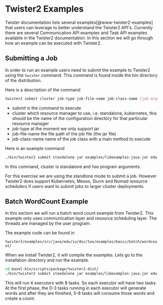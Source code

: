 # Twister2 Examples

Twister documentation lists several examples[@www-twister2-examples] that users can leverage to better understand the 
Twister2 API's. Currently there are several Communication API examples and Task API examples available in the Twister2
documentation. In this section we will go through how an example can be executed with Twister2.

## Submitting a Job
In order to run an example users need to submit the example to Twister2 using the `twister` command. This command 
is found inside the bin directory of the distribution.


Here is a description of the command

```bash
twister2 submit cluster job-type job-file-name job-class-name [job-args]
```

* submit is the command to execute
* cluster which resource manager to use, i.e. standalone, kubernetes, this should be the name of the configuration directory for that particular resource manager
* job-type at the moment we only support jar
* job-file-name the file path of the job file (the jar file)
* job-class-name name of the job class with a main method to execute

Here is an example command
```bash
./bin/twister2 submit standalone jar examples/libexamples-java.jar edu.iu.dsc.tws.examples.task.ExampleTaskMain -itr 80 -workers 4 -size 1000 -op "allgather" -stages 8,1
```

In this command, cluster is standalone and has program arguments.

For this exercise we are using the standlone mode to submit a job. However Twister2 does support Kubernetes, Mesos,
Slurm and Nomad resource schedulers if users want to submit jobs to larger cluster deployments.

## Batch WordCount Example


In this section we will run a batch word count example from Twister2. This example only uses communication layer and resource scheduling layer. The threads are managed by the user program.

The example code can be found in

`twister2/examples/src/java/edu/iu/dsc/tws/examples/basic/batch/wordcount/`

When we install Twister2, it will compile the examples. Lets go to the installation directory and run the example.

```bash
cd bazel-bin/scripts/package/twister2-dist/
./bin/twister2 submit standalone jar examples/libexamples-java.jar edu.iu.dsc.tws.examples.batch.wordcount.WordCountJob
```

This will run 4 executors with 8 tasks. So each executor will have two tasks. At the first phase, the 0-3 tasks running
in each executor will generate words and after they are finished, 5-8 tasks will consume those words and create a count.
